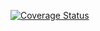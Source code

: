 [![Coverage Status](https://coveralls.io/repos/github/10k7/software_testing/badge.svg?branch=main)](https://coveralls.io/github/10k7/software_testing?branch=main)
